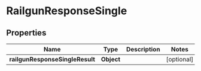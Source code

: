 # RailgunResponseSingle

## Properties
Name | Type | Description | Notes
------------ | ------------- | ------------- | -------------
**railgunResponseSingleResult** | **Object** |  |  [optional]
